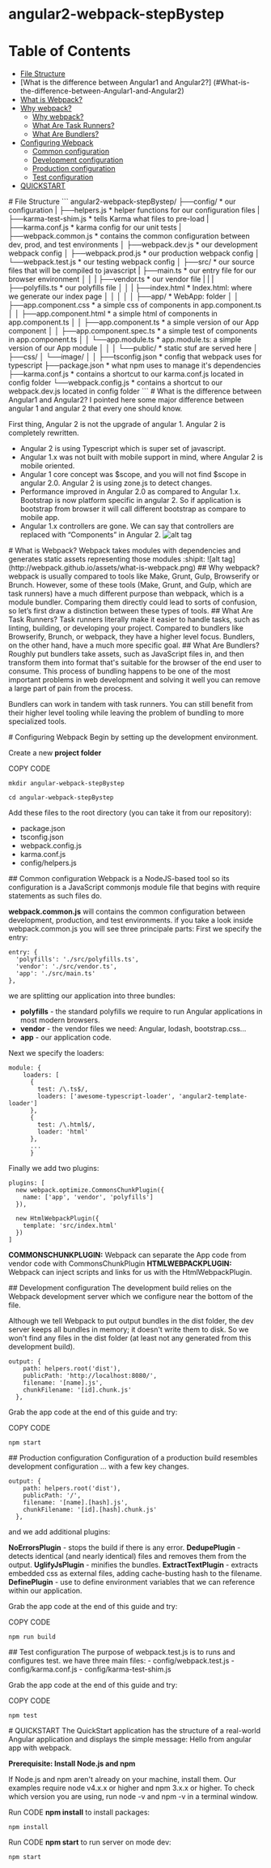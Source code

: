 # angular2-webpack-stepBystep

# Table of Contents
* [File Structure](#file-structure)
* [What is the difference between Angular1 and Angular2?] (#What-is-the-difference-between-Angular1-and-Angular2)
* [What is Webpack?](#What-is-Webpack)
* [Why webpack?](#Why-webpack)
     * [Why webpack?](#Why-webpack?)
     * [What Are Task Runners?](#What-Are-Task-Runners)
     * [What Are Bundlers?](#What-Are-Bundlers)
* [Configuring Webpack](#Configuring-Webpack)
     * [Common configuration](#Common-configuration)
     * [Development configuration](#Development-configuration)
     * [Production configuration](#Production-configuration)
     * [Test configuration](#Test-configuration)
* [QUICKSTART](#QUICKSTART)

<a name="file-structure"/>
# File Structure
```
angular2-webpack-stepBystep/
 ├──config/                    * our configuration
 |   ├──helpers.js             * helper functions for our configuration files
 |   ├──karma-test-shim.js     * tells Karma what files to pre-load
 |   ├──karma.conf.js          * karma config for our unit tests
 |   ├──webpack.common.js      * contains the common configuration between dev, prod, and test environments
 │   ├──webpack.dev.js         * our development webpack config
 │   ├──webpack.prod.js        * our production webpack config
 │   └──webpack.test.js        * our testing webpack config
 │
 ├──src/                       * our source files that will be compiled to javascript
 |   ├──main.ts        * our entry file for our browser environment
 │   │
 |   ├──vendor.ts      * our vendor file
 |   |
 |   ├──polyfills.ts           * our polyfills file
 │   │
 |   ├──index.html             * Index.html: where we generate our index page
 │   │
 │   │
 │   ├──app/                       * WebApp: folder
 │   │   ├──app.component.css      * a simple css of components in app.component.ts
 │   │   ├──app.component.html     * a simple html of components in app.component.ts
 │   │   ├──app.component.ts       * a simple version of our App component
 │   │   ├──app.component.spec.ts  * a simple test of components in app.component.ts
 │   │   └──app.module.ts          * app.module.ts: a simple version of our App module
 │   │
 │   └──public/                * static stuf are served here
 │       ├──css/              
 │       └──image/  
 │
 │
 ├──tsconfig.json              * config that webpack uses for typescript
 ├──package.json               * what npm uses to manage it's dependencies
 ├──karma.conf.js              * contains a shortcut to our karma.conf.js located in config folder
 └──webpack.config.js          * contains a shortcut to our webpack.dev.js located in config folder
```
<a name="What-is-the-difference-between-Angular1-and-Angular2"/>
# What is the difference between Angular1 and Angular2?
I pointed here some major difference between angular 1 and angular 2 that every one should know.

First thing, Angular 2 is not the upgrade of angular 1. Angular 2 is completely rewritten.
- Angular 2 is using Typescript which is super set of javascript.
- Angular 1.x was not built with mobile support in mind, where Angular 2 is mobile oriented.
- Angular 1 core concept was $scope, and you will not find $scope in angular 2.0. Angular 2 is using zone.js to detect changes.
- Performance improved in Angular 2.0 as compared to Angular 1.x. Bootstrap is now platform specific in angular 2. So if application is bootstrap from browser it will call different bootstrap as compare to mobile app.
- Angular 1.x controllers are gone. We can say that controllers are replaced with “Components” in Angular 2.
![alt tag](https://qph.ec.quoracdn.net/main-qimg-c9beed549d710c65b99fe8799ef5123f?convert_to_webp=true)

<a name="What-is-Webpack"/>
# What is Webpack?
Webpack takes modules with dependencies and generates static assets representing those modules :shipit:
![alt tag](http://webpack.github.io/assets/what-is-webpack.png)

<a name="Why-webpack"/>
## Why webpack?
webpack is usually compared to tools like Make, Grunt, Gulp, Browserify or Brunch. However, some of these tools (Make, Grunt, and Gulp, which are task runners) have a much different purpose than webpack, which is a module bundler. Comparing them directly could lead to sorts of confusion, so let’s first draw a distinction between these types of tools.

<a name="What-Are-Task-Runners"/>
## What Are Task Runners?
Task runners literally make it easier to handle tasks, such as linting, building, or developing your project. Compared to bundlers like Browserify, Brunch, or webpack, they have a higher level focus. Bundlers, on the other hand, have a much more specific goal.

<a name="What-Are-Bundlers"/>
## What Are Bundlers?
Roughly put bundlers take assets, such as JavaScript files in, and then transform them into format that's suitable for the browser of the end user to consume. This process of bundling happens to be one of the most important problems in web development and solving it well you can remove a large part of pain from the process.

Bundlers can work in tandem with task runners. You can still benefit from their higher level tooling while leaving the problem of bundling to more specialized tools.

<a name="Configuring-Webpack"/>
# Configuring Webpack
Begin by setting up the development environment.

Create a new **project folder**

COPY CODE
```
mkdir angular-webpack-stepBystep
``` 
``` 
cd angular-webpack-stepBystep
```
Add these files to the root directory (you can take it from our repository):
- package.json
- tsconfig.json
- webpack.config.js
- karma.conf.js
- config/helpers.js

<a name="Common-configuration"/>
## Common configuration
Webpack is a NodeJS-based tool so its configuration is a JavaScript commonjs module file that begins with require statements as such files do.

**webpack.common.js** will contains the common configuration between development, production, and test environments.
if you take a look inside webpack.common.js you will see three principale parts:
First we specify the entry:
```
entry: {
  'polyfills': './src/polyfills.ts',
  'vendor': './src/vendor.ts',
  'app': './src/main.ts'
},
```
we are splitting our application into three bundles:
- **polyfills** - the standard polyfills we require to run Angular applications in most modern browsers.
- **vendor** - the vendor files we need: Angular, lodash, bootstrap.css...
- **app** - our application code.

Next we specify the loaders:
```
module: {
    loaders: [
      {
        test: /\.ts$/,
        loaders: ['awesome-typescript-loader', 'angular2-template-loader']
      },
      {
        test: /\.html$/,
        loader: 'html'
      },
      ...
      }
```
Finally we add two plugins:
```
plugins: [
  new webpack.optimize.CommonsChunkPlugin({
    name: ['app', 'vendor', 'polyfills']
  }),

  new HtmlWebpackPlugin({
    template: 'src/index.html'
  })
]
```
**COMMONSCHUNKPLUGIN:**
Webpack can separate the App code from vendor code with CommonsChunkPlugin
**HTMLWEBPACKPLUGIN:**
Webpack can inject scripts and links for us with the HtmlWebpackPlugin.

<a name="Development-configuration"/>
## Development configuration
The development build relies on the Webpack development server which we configure near the bottom of the file.

Although we tell Webpack to put output bundles in the dist folder, the dev server keeps all bundles in memory; it doesn't write them to disk. So we won't find any files in the dist folder (at least not any generated from this development build).
```
output: {
    path: helpers.root('dist'),
    publicPath: 'http://localhost:8080/',
    filename: '[name].js',
    chunkFilename: '[id].chunk.js'
  },
```
Grab the app code at the end of this guide and try:

COPY CODE
```
npm start
```
<a name="Production-configuration"/>
## Production configuration
Configuration of a production build resembles development configuration ... with a few key changes.

```
output: {
    path: helpers.root('dist'),
    publicPath: '/',
    filename: '[name].[hash].js',
    chunkFilename: '[id].[hash].chunk.js'
  },
```
and we add additional plugins:

**NoErrorsPlugin** - stops the build if there is any error.
**DedupePlugin** - detects identical (and nearly identical) files and removes them from the output.
**UglifyJsPlugin** - minifies the bundles.
**ExtractTextPlugin** - extracts embedded css as external files, adding cache-busting hash to the filename.
**DefinePlugin** - use to define environment variables that we can reference within our application.

Grab the app code at the end of this guide and try:

COPY CODE
```
npm run build
```

<a name="Test-configuration"/>
## Test configuration
The purpose of webpack.test.js is to runs and configures test.
we have three main files:
- config/webpack.test.js
- config/karma.conf.js
- config/karma-test-shim.js

Grab the app code at the end of this guide and try:

COPY CODE
```
npm test
```
<a name="QUICKSTART"/>
# QUICKSTART
The QuickStart application has the structure of a real-world Angular application and displays the simple message: Hello from angular app with webpack.

**Prerequisite: Install Node.js and npm**

If Node.js and npm aren't already on your machine, install them. Our examples require node v4.x.x or higher and npm 3.x.x or higher. To check which version you are using, run node -v and npm -v in a terminal window.

Run CODE **npm install** to install packages:
```
npm install
```
Run CODE **npm start** to run server on mode dev:
```
npm start
```
